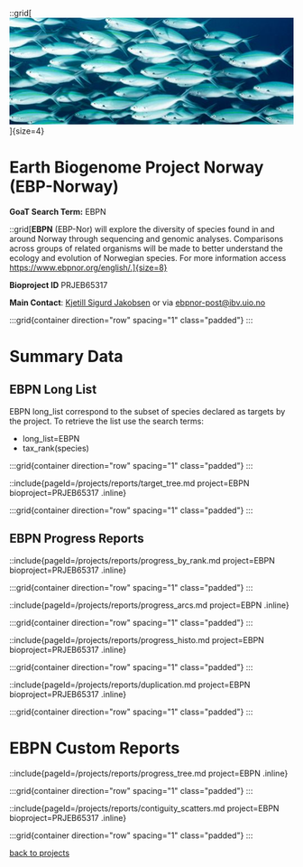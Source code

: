 ::grid[![GoaT](/static/images/ebpn.jpeg)]{size=4}

# Earth Biogenome Project Norway (EBP-Norway)

**GoaT Search Term:** EBPN

::grid[**EBPN** (EBP-Nor) will explore the diversity of species found in and around Norway through sequencing and genomic analyses. Comparisons across groups of related organisms will be made to better understand the ecology and evolution of Norwegian species. For more information access https://www.ebpnor.org/english/.]{size=8}

**Bioproject ID** PRJEB65317

**Main Contact**: [Kjetill Sigurd Jakobsen](https://www.mn.uio.no/cees/english/people/chair/kjetillj/) or via ebpnor-post@ibv.uio.no

:::grid{container direction="row" spacing="1" class="padded"}
:::

# Summary Data

## EBPN Long List

EBPN long_list correspond to the subset of species declared as targets by the project. To retrieve the list use the search terms:

- long_list=EBPN
- tax_rank(species)

:::grid{container direction="row" spacing="1" class="padded"}
:::

::include{pageId=/projects/reports/target_tree.md project=EBPN bioproject=PRJEB65317 .inline}

:::grid{container direction="row" spacing="1" class="padded"}
:::

## EBPN Progress Reports

::include{pageId=/projects/reports/progress_by_rank.md project=EBPN bioproject=PRJEB65317 .inline}

:::grid{container direction="row" spacing="1" class="padded"}
:::

::include{pageId=/projects/reports/progress_arcs.md project=EBPN .inline}

:::grid{container direction="row" spacing="1" class="padded"}
:::

::include{pageId=/projects/reports/progress_histo.md project=EBPN bioproject=PRJEB65317 .inline}

:::grid{container direction="row" spacing="1" class="padded"}
:::

::include{pageId=/projects/reports/duplication.md project=EBPN bioproject=PRJEB65317 .inline}

:::grid{container direction="row" spacing="1" class="padded"}
:::

# EBPN Custom Reports

::include{pageId=/projects/reports/progress_tree.md project=EBPN .inline}

:::grid{container direction="row" spacing="1" class="padded"}
:::

::include{pageId=/projects/reports/contiguity_scatters.md project=EBPN bioproject=PRJEB65317 .inline}

:::grid{container direction="row" spacing="1" class="padded"}
:::

[back to projects](/projects)
